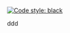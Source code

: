 [![Code style: black](https://img.shields.io/badge/code%20style-black-000000.svg)](https://github.com/psf/black)

ddd
